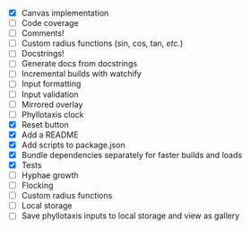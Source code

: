 - [x] Canvas implementation
- [ ] Code coverage
- [ ] Comments!
- [ ] Custom radius functions (sin, cos, tan, _etc._)
- [ ] Docstrings!
- [ ] Generate docs from docstrings
- [ ] Incremental builds with watchify
- [ ] Input formatting
- [ ] Input validation
- [ ] Mirrored overlay
- [ ] Phyllotaxis clock
- [x] Reset button
- [x] Add a README
- [x] Add scripts to package.json
- [x] Bundle dependencies separately for faster builds and loads
- [x] Tests
- [ ] Hyphae growth
- [ ] Flocking
- [ ] Custom radius functions
- [ ] Local storage
- [ ] Save phyllotaxis inputs to local storage and view as gallery

